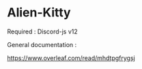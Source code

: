 # Alien-Kitty

Required : 
Discord-js v12

General documentation :

https://www.overleaf.com/read/mhdtpgfrygsj
